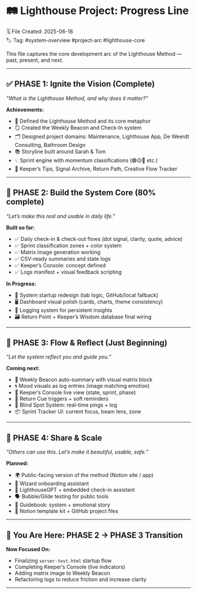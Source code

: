 # 🛤️ Lighthouse Project: Progress Line  
🗓️ File Created: 2025-06-18  
🏷️ Tag: #system-overview #project-arc #lighthouse-core

This file captures the core development arc of the Lighthouse Method — past, present, and next.

---

## ✅ PHASE 1: Ignite the Vision (Complete)
_“What is the Lighthouse Method, and why does it matter?”_

**Achievements:**
- 🧭 Defined the Lighthouse Method and its core metaphor
- 🪞 Created the Weekly Beacon and Check-In system
- 🗂️ Designed project domains: Maintenance, Lighthouse App, De Weerdt Consulting, Bathroom Design
- 📚 Storyline built around Sarah & Tom
- 💡 Sprint engine with momentum classifications (🟢🟡🔴 etc.)
- 🔦 Keeper’s Tips, Signal Archive, Return Path, Creative Flow Tracker

---

## 🧱 PHASE 2: Build the System Core (80% complete)
_“Let’s make this real and usable in daily life.”_

**Built so far:**
- ✅ Daily check-in & check-out flows (dot signal, clarity, quote, advice)
- ✅ Sprint classification zones + color system
- ✅ Matrix image generation working
- ✅ CSV-ready summaries and state logs
- ✅ Keeper’s Console: concept defined
- ✅ Logs manifest + visual feedback scripting

**In Progress:**
- 🔄 System startup redesign (tab logic, GitHub/local fallback)
- 🖥️ Dashboard visual polish (cards, charts, theme consistency)
- 🧠 Logging system for persistent insights
- 🗃️ Return Point + Keeper’s Wisdom database final wiring

---

## 🌊 PHASE 3: Flow & Reflect (Just Beginning)
_“Let the system reflect you and guide you.”_

**Coming next:**
- 📆 Weekly Beacon auto-summary with visual matrix block
- 🌀 Mood visuals as log entries (image matching emotion)
- 🧭 Keeper’s Console live view (state, sprint, phase)
- 🔁 Return Cue triggers + soft reminders
- 🧠 Blind Spot System: real-time pings + log
- 📦 Sprint Tracker UI: current focus, beam lens, zone

---

## 🚀 PHASE 4: Share & Scale
_“Others can use this. Let’s make it beautiful, usable, safe.”_

**Planned:**
- 🌍 Public-facing version of the method (Notion site / app)
- 🧙 Wizard onboarding assistant
- 💬 LighthouseGPT + embedded check-in assistant
- 🗣️ Bubble/Glide testing for public tools
- 📖 Guidebook: system + emotional story
- 🧰 Notion template kit + GitHub project files

---

## 🔮 You Are Here: PHASE 2 → PHASE 3 Transition

**Now Focused On:**
- Finalizing `server-test.html` startup flow
- Completing Keeper’s Console (live indicators)
- Adding matrix image to Weekly Beacon
- Refactoring logs to reduce friction and increase clarity

---
